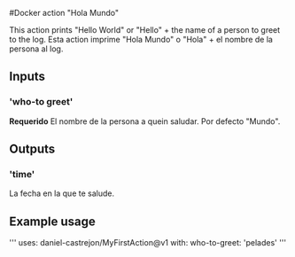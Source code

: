 #Docker action "Hola Mundo"

This action prints "Hello World" or "Hello" + the name of a person to greet to the log.
Esta action imprime "Hola Mundo" o "Hola" + el nombre de la persona al log.

## Inputs

### 'who-to greet'

**Requerido** El nombre de la persona a quein saludar. Por defecto "Mundo".

## Outputs

### 'time'

La fecha en la que te salude.

## Example usage

'''
uses: daniel-castrejon/MyFirstAction@v1
with:
    who-to-greet: 'pelades'
'''